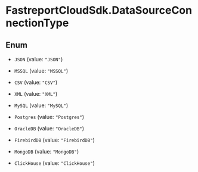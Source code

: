 # FastreportCloudSdk.DataSourceConnectionType

## Enum


* `JSON` (value: `"JSON"`)

* `MSSQL` (value: `"MSSQL"`)

* `CSV` (value: `"CSV"`)

* `XML` (value: `"XML"`)

* `MySQL` (value: `"MySQL"`)

* `Postgres` (value: `"Postgres"`)

* `OracleDB` (value: `"OracleDB"`)

* `FirebirdDB` (value: `"FirebirdDB"`)

* `MongoDB` (value: `"MongoDB"`)

* `ClickHouse` (value: `"ClickHouse"`)


